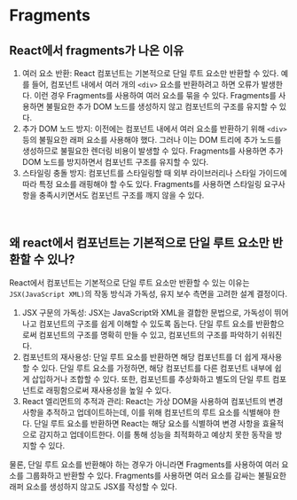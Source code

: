 # Fragments

## React에서 fragments가 나온 이유

1. 여러 요소 반환: React 컴포넌트는 기본적으로 단일 루트 요소만 반환할 수 있다. 예를 들어, 컴포넌트 내에서 여러 개의 `<div>` 요소를 반환하려고 하면 오류가 발생한다. 이런 경우 Fragments를 사용하여 여러 요소를 묶을 수 있다. Fragments를 사용하면 불필요한 추가 DOM 노드를 생성하지 않고 컴포넌트의 구조를 유지할 수 있다.
2. 추가 DOM 노드 방지: 이전에는 컴포넌트 내에서 여러 요소를 반환하기 위해 `<div>` 등의 불필요한 래퍼 요소를 사용해야 했다. 그러나 이는 DOM 트리에 추가 노드를 생성하므로 불필요한 렌더링 비용이 발생할 수 있다. Fragments를 사용하면 추가 DOM 노드를 방지하면서 컴포넌트 구조를 유지할 수 있다.
3. 스타일링 충돌 방지: 컴포넌트를 스타일링할 때 외부 라이브러리나 스타일 가이드에 따라 특정 요소를 래핑해야 할 수도 있다. Fragments를 사용하면 스타일링 요구사항을 충족시키면서도 컴포넌트 구조를 깨지 않을 수 있다.

<br/>

## 왜 react에서 컴포넌트는 기본적으로 단일 루트 요소만 반환할 수 있나?

React에서 컴포넌트는 기본적으로 단일 루트 요소만 반환할 수 있는 이유는 `JSX(JavaScript XML)`의 작동 방식과 가독성, 유지 보수 측면을 고려한 설계 결정이다.

1. JSX 구문의 가독성: JSX는 JavaScript와 XML을 결합한 문법으로, 가독성이 뛰어나고 컴포넌트의 구조를 쉽게 이해할 수 있도록 돕는다. 단일 루트 요소를 반환함으로써 컴포넌트의 구조를 명확히 만들 수 있고, 컴포넌트의 구조를 파악하기 쉬워진다.
2. 컴포넌트의 재사용성: 단일 루트 요소를 반환하면 해당 컴포넌트를 더 쉽게 재사용할 수 있다. 단일 루트 요소를 가정하면, 해당 컴포넌트를 다른 컴포넌트 내부에 쉽게 삽입하거나 조합할 수 있다. 또한, 컴포넌트를 추상화하고 별도의 단일 루트 컴포넌트로 래핑함으로써 재사용성을 높일 수 있다.
3. React 엘리먼트의 추적과 관리: React는 가상 DOM을 사용하여 컴포넌트의 변경 사항을 추적하고 업데이트하는데, 이를 위해 컴포넌트의 루트 요소를 식별해야 한다. 단일 루트 요소를 반환하면 React는 해당 요소를 식별하여 변경 사항을 효율적으로 감지하고 업데이트한다. 이를 통해 성능을 최적화하고 예상치 못한 동작을 방지할 수 있다.

물론, 단일 루트 요소를 반환해야 하는 경우가 아니라면 Fragments를 사용하여 여러 요소를 그룹화하고 반환할 수 있다. Fragments를 사용하면 여러 요소를 감싸는 불필요한 래퍼 요소를 생성하지 않고도 JSX를 작성할 수 있다.
